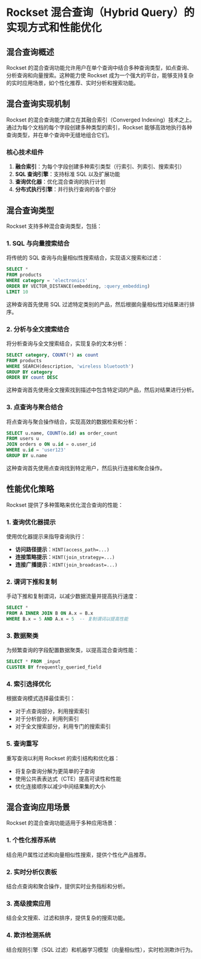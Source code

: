 # Rockset 混合查询（Hybrid Query）的实现方式和性能优化

## 混合查询概述

Rockset 的混合查询功能允许用户在单个查询中结合多种查询类型，如点查询、分析查询和向量搜索。这种能力使 Rockset 成为一个强大的平台，能够支持复杂的实时应用场景，如个性化推荐、实时分析和搜索功能。

## 混合查询实现机制

Rockset 的混合查询能力建立在其融合索引（Converged Indexing）技术之上。通过为每个文档的每个字段创建多种类型的索引，Rockset 能够高效地执行各种查询类型，并在单个查询中无缝地组合它们。

### 核心技术组件

1. **融合索引**：为每个字段创建多种索引类型（行索引、列索引、搜索索引）
2. **SQL 查询引擎**：支持标准 SQL 以及扩展功能
3. **查询优化器**：优化混合查询的执行计划
4. **分布式执行引擎**：并行执行查询的各个部分

## 混合查询类型

Rockset 支持多种混合查询类型，包括：

### 1. SQL 与向量搜索结合

将传统的 SQL 查询与向量相似性搜索结合，实现语义搜索和过滤：

```sql
SELECT *
FROM products
WHERE category = 'electronics'
ORDER BY VECTOR_DISTANCE(embedding, :query_embedding)
LIMIT 10
```

这种查询首先使用 SQL 过滤特定类别的产品，然后根据向量相似性对结果进行排序。

### 2. 分析与全文搜索结合

将分析查询与全文搜索结合，实现复杂的文本分析：

```sql
SELECT category, COUNT(*) as count
FROM products
WHERE SEARCH(description, 'wireless bluetooth')
GROUP BY category
ORDER BY count DESC
```

这种查询首先使用全文搜索找到描述中包含特定词的产品，然后对结果进行分析。

### 3. 点查询与聚合结合

将点查询与聚合操作结合，实现高效的数据检索和分析：

```sql
SELECT u.name, COUNT(o.id) as order_count
FROM users u
JOIN orders o ON u.id = o.user_id
WHERE u.id = 'user123'
GROUP BY u.name
```

这种查询首先使用点查询找到特定用户，然后执行连接和聚合操作。

## 性能优化策略

Rockset 提供了多种策略来优化混合查询的性能：

### 1. 查询优化器提示

使用优化器提示来指导查询执行：

- **访问路径提示**：`HINT(access_path=...)`
- **连接策略提示**：`HINT(join_strategy=...)`
- **连接广播提示**：`HINT(join_broadcast=...)`

### 2. 谓词下推和复制

手动下推和复制谓词，以减少数据流量并提高执行速度：

```sql
SELECT *
FROM A INNER JOIN B ON A.x = B.x
WHERE B.x = 5 AND A.x = 5  -- 复制谓词以提高性能
```

### 3. 数据聚类

为频繁查询的字段配置数据聚类，以提高混合查询性能：

```sql
SELECT * FROM _input
CLUSTER BY frequently_queried_field
```

### 4. 索引选择优化

根据查询模式选择最佳索引：

- 对于点查询部分，利用搜索索引
- 对于分析部分，利用列索引
- 对于全文搜索部分，利用专门的搜索索引

### 5. 查询重写

重写查询以利用 Rockset 的索引结构和优化器：

- 将复杂查询分解为更简单的子查询
- 使用公共表表达式（CTE）提高可读性和性能
- 优化连接顺序以减少中间结果集的大小

## 混合查询应用场景

Rockset 的混合查询功能适用于多种应用场景：

### 1. 个性化推荐系统

结合用户属性过滤和向量相似性搜索，提供个性化产品推荐。

### 2. 实时分析仪表板

结合点查询和聚合操作，提供实时业务指标和分析。

### 3. 高级搜索应用

结合全文搜索、过滤和排序，提供复杂的搜索功能。

### 4. 欺诈检测系统

结合规则引擎（SQL 过滤）和机器学习模型（向量相似性），实时检测欺诈行为。
